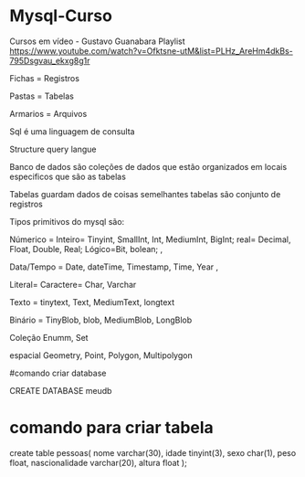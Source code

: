 # Mysql-Curso
Cursos em vídeo - Gustavo Guanabara 
Playlist https://www.youtube.com/watch?v=Ofktsne-utM&list=PLHz_AreHm4dkBs-795Dsgvau_ekxg8g1r <br>

Fichas = Registros

Pastas = Tabelas 

Armarios = Arquivos 

Sql é uma linguagem de consulta 

Structure query langue

Banco de dados são coleções de dados 
que estão organizados em locais especificos
que são as tabelas

Tabelas guardam dados de coisas semelhantes 
tabelas são conjunto de registros 

Tipos primitivos do mysql são:

Númerico = Inteiro= Tinyint, SmallInt, Int, MediumInt, BigInt; real= Decimal, Float, Double, Real; Lógico=Bit, bolean; ,

Data/Tempo = Date, dateTime, Timestamp, Time, Year , 

Literal= Caractere= Char, Varchar

Texto = tinytext, Text, MediumText, longtext

Binário = TinyBlob, blob, MediumBlob, LongBlob

Coleção Enumm, Set

espacial Geometry, Point, Polygon, Multipolygon

#comando criar database

CREATE DATABASE meudb

# comando para criar tabela 
create table pessoas(
    nome varchar(30),
    idade tinyint(3), 
    sexo char(1),
    peso float, 
    nascionalidade varchar(20),
    altura float
);

